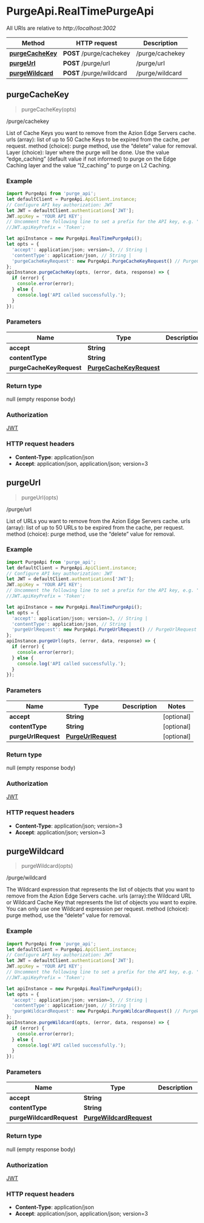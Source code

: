 # PurgeApi.RealTimePurgeApi

All URIs are relative to *http://localhost:3002*

Method | HTTP request | Description
------------- | ------------- | -------------
[**purgeCacheKey**](RealTimePurgeApi.md#purgeCacheKey) | **POST** /purge/cachekey | /purge/cachekey
[**purgeUrl**](RealTimePurgeApi.md#purgeUrl) | **POST** /purge/url | /purge/url
[**purgeWildcard**](RealTimePurgeApi.md#purgeWildcard) | **POST** /purge/wildcard | /purge/wildcard



## purgeCacheKey

> purgeCacheKey(opts)

/purge/cachekey

List of Cache Keys you want to remove from the Azion Edge Servers cache.  urls (array): list of up to 50 Cache Keys to be expired from the cache, per request.  method (choice): purge method, use the “delete” value for removal.  Layer (choice): layer where the purge will be done. Use the value “edge_caching” (default value if not informed) to purge on the Edge Caching layer and the value “l2_caching” to purge on L2 Caching.

### Example

```javascript
import PurgeApi from 'purge_api';
let defaultClient = PurgeApi.ApiClient.instance;
// Configure API key authorization: JWT
let JWT = defaultClient.authentications['JWT'];
JWT.apiKey = 'YOUR API KEY';
// Uncomment the following line to set a prefix for the API key, e.g. "Token" (defaults to null)
//JWT.apiKeyPrefix = 'Token';

let apiInstance = new PurgeApi.RealTimePurgeApi();
let opts = {
  'accept': application/json; version=3, // String | 
  'contentType': application/json, // String | 
  'purgeCacheKeyRequest': new PurgeApi.PurgeCacheKeyRequest() // PurgeCacheKeyRequest | 
};
apiInstance.purgeCacheKey(opts, (error, data, response) => {
  if (error) {
    console.error(error);
  } else {
    console.log('API called successfully.');
  }
});
```

### Parameters


Name | Type | Description  | Notes
------------- | ------------- | ------------- | -------------
 **accept** | **String**|  | [optional] 
 **contentType** | **String**|  | [optional] 
 **purgeCacheKeyRequest** | [**PurgeCacheKeyRequest**](PurgeCacheKeyRequest.md)|  | [optional] 

### Return type

null (empty response body)

### Authorization

[JWT](../README.md#JWT)

### HTTP request headers

- **Content-Type**: application/json
- **Accept**: application/json, application/json; version=3


## purgeUrl

> purgeUrl(opts)

/purge/url

List of URLs you want to remove from the Azion Edge Servers cache.  urls (array): list of up to 50 URLs to be expired from the cache, per request.  method (choice): purge method, use the “delete” value for removal.

### Example

```javascript
import PurgeApi from 'purge_api';
let defaultClient = PurgeApi.ApiClient.instance;
// Configure API key authorization: JWT
let JWT = defaultClient.authentications['JWT'];
JWT.apiKey = 'YOUR API KEY';
// Uncomment the following line to set a prefix for the API key, e.g. "Token" (defaults to null)
//JWT.apiKeyPrefix = 'Token';

let apiInstance = new PurgeApi.RealTimePurgeApi();
let opts = {
  'accept': application/json; version=3, // String | 
  'contentType': application/json, // String | 
  'purgeUrlRequest': new PurgeApi.PurgeUrlRequest() // PurgeUrlRequest | 
};
apiInstance.purgeUrl(opts, (error, data, response) => {
  if (error) {
    console.error(error);
  } else {
    console.log('API called successfully.');
  }
});
```

### Parameters


Name | Type | Description  | Notes
------------- | ------------- | ------------- | -------------
 **accept** | **String**|  | [optional] 
 **contentType** | **String**|  | [optional] 
 **purgeUrlRequest** | [**PurgeUrlRequest**](PurgeUrlRequest.md)|  | [optional] 

### Return type

null (empty response body)

### Authorization

[JWT](../README.md#JWT)

### HTTP request headers

- **Content-Type**: application/json; version=3
- **Accept**: application/json; version=3


## purgeWildcard

> purgeWildcard(opts)

/purge/wildcard

The Wildcard expression that represents the list of objects that you want to remove from the Azion Edge Servers cache.  urls (array):the Wildcard URL or Wildcard Cache Key that represents the list of objects you want to expire. You can only use one Wildcard expression per request.  method (choice): purge method, use the “delete” value for removal.

### Example

```javascript
import PurgeApi from 'purge_api';
let defaultClient = PurgeApi.ApiClient.instance;
// Configure API key authorization: JWT
let JWT = defaultClient.authentications['JWT'];
JWT.apiKey = 'YOUR API KEY';
// Uncomment the following line to set a prefix for the API key, e.g. "Token" (defaults to null)
//JWT.apiKeyPrefix = 'Token';

let apiInstance = new PurgeApi.RealTimePurgeApi();
let opts = {
  'accept': application/json; version=3, // String | 
  'contentType': application/json, // String | 
  'purgeWildcardRequest': new PurgeApi.PurgeWildcardRequest() // PurgeWildcardRequest | 
};
apiInstance.purgeWildcard(opts, (error, data, response) => {
  if (error) {
    console.error(error);
  } else {
    console.log('API called successfully.');
  }
});
```

### Parameters


Name | Type | Description  | Notes
------------- | ------------- | ------------- | -------------
 **accept** | **String**|  | [optional] 
 **contentType** | **String**|  | [optional] 
 **purgeWildcardRequest** | [**PurgeWildcardRequest**](PurgeWildcardRequest.md)|  | [optional] 

### Return type

null (empty response body)

### Authorization

[JWT](../README.md#JWT)

### HTTP request headers

- **Content-Type**: application/json
- **Accept**: application/json, application/json; version=3

